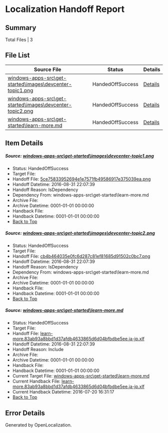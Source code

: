 # <a name='report-top'></a> Localization Handoff Report

## Summary
 Total Files | 3

## File List
 Source File | Status | Details 
 ----------- | ------ | ------- 
 [windows-apps-src\get-started\images\devcenter-topic1.png](https://github.com/Microsoft/windows-apps/blob/c30f7a4ecfbbda826307a50ea4c81d9e2f95c966/windows-apps-src/get-started/images/devcenter-topic1.png) | HandedOffSuccess | [Details](#5ce75833952694e1e7571fb49586917e375039ea3576)
 [windows-apps-src\get-started\images\devcenter-topic2.png](https://github.com/Microsoft/windows-apps/blob/c30f7a4ecfbbda826307a50ea4c81d9e2f95c966/windows-apps-src/get-started/images/devcenter-topic2.png) | HandedOffSuccess | [Details](#cb4b464035e0fc6d287c81ef81685d91502c0bc73577)
 [windows-apps-src\get-started\learn-more.md](https://github.com/Microsoft/windows-apps/blob/c30f7a4ecfbbda826307a50ea4c81d9e2f95c966/windows-apps-src/get-started/learn-more.md) | HandedOffSuccess | [Details](#09f08bebdfc8355b05f36713e6e04ae80645cbb03933)

## Item Details
##### <a name='5ce75833952694e1e7571fb49586917e375039ea3576'></a> Source: [windows-apps-src\get-started\images\devcenter-topic1.png](https://github.com/Microsoft/windows-apps/blob/c30f7a4ecfbbda826307a50ea4c81d9e2f95c966/windows-apps-src/get-started/images/devcenter-topic1.png)
* Status: HandedOffSuccess
* Target File: 
* Handoff File: [5ce75833952694e1e7571fb49586917e375039ea.png](https://github.com/Microsoft/WDG.handoff/blob/27eea182d5628bdb6ed21379a33fd493f5e81224/ol-handoff/Microsoft/windows-apps.ja-jp/master/5ce75833952694e1e7571fb49586917e375039ea.png)
* Handoff Datetime: 2016-08-31 22:07:39
* Handoff Reason: IsDependency
* Dependency From: windows-apps-src\get-started\learn-more.md
* Archive File: 
* Archive Datetime: 0001-01-01 00:00:00
* Handback File: 
* Handback Datetime: 0001-01-01 00:00:00
* [Back to Top](#report-top)

##### <a name='cb4b464035e0fc6d287c81ef81685d91502c0bc73577'></a> Source: [windows-apps-src\get-started\images\devcenter-topic2.png](https://github.com/Microsoft/windows-apps/blob/c30f7a4ecfbbda826307a50ea4c81d9e2f95c966/windows-apps-src/get-started/images/devcenter-topic2.png)
* Status: HandedOffSuccess
* Target File: 
* Handoff File: [cb4b464035e0fc6d287c81ef81685d91502c0bc7.png](https://github.com/Microsoft/WDG.handoff/blob/27eea182d5628bdb6ed21379a33fd493f5e81224/ol-handoff/Microsoft/windows-apps.ja-jp/master/cb4b464035e0fc6d287c81ef81685d91502c0bc7.png)
* Handoff Datetime: 2016-08-31 22:07:39
* Handoff Reason: IsDependency
* Dependency From: windows-apps-src\get-started\learn-more.md
* Archive File: 
* Archive Datetime: 0001-01-01 00:00:00
* Handback File: 
* Handback Datetime: 0001-01-01 00:00:00
* [Back to Top](#report-top)

##### <a name='09f08bebdfc8355b05f36713e6e04ae80645cbb03933'></a> Source: [windows-apps-src\get-started\learn-more.md](https://github.com/Microsoft/windows-apps/blob/c30f7a4ecfbbda826307a50ea4c81d9e2f95c966/windows-apps-src/get-started/learn-more.md)
* Status: HandedOffSuccess
* Target File: 
* Handoff File: [learn-more.83ab93a8bbd1d37afdb4633865d6d04bfbdbe5ee.ja-jp.xlf](https://github.com/Microsoft/WDG.handoff/blob/27eea182d5628bdb6ed21379a33fd493f5e81224/ol-handoff/Microsoft/windows-apps.ja-jp/master/learn-more.83ab93a8bbd1d37afdb4633865d6d04bfbdbe5ee.ja-jp.xlf)
* Handoff Datetime: 2016-08-31 22:07:39
* Handoff Reason: Include
* Archive File: 
* Archive Datetime: 0001-01-01 00:00:00
* Handback File: 
* Handback Datetime: 0001-01-01 00:00:00
* Current Target File: [windows-apps-src\get-started\learn-more.md](https://github.com/Microsoft/windows-apps.ja-jp/blob/bb8e3c217182fd3ae9fd7c331e3722f1189b5569/windows-apps-src/get-started/learn-more.md)
* Current Handback File: [learn-more.83ab93a8bbd1d37afdb4633865d6d04bfbdbe5ee.ja-jp.xlf](https://github.com/Microsoft/WDG.handback/blob/5fbfce34d71b9c9ce97b3692f989d8e628c65b51/ol-handback/Microsoft/windows-apps.ja-jp/master/learn-more.83ab93a8bbd1d37afdb4633865d6d04bfbdbe5ee.ja-jp.xlf)
* Current Handback Datetime: 2016-07-20 16:31:17
* [Back to Top](#report-top)


## Error Details

Generated by OpenLocalization.
